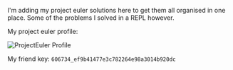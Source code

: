 I'm adding my project euler solutions here to get them all organised in one place. Some of the problems I solved in a REPL however.

My project euler profile:

![ProjectEuler Profile](http://projecteuler.net/profile/iandioch.png)

My friend key:
`606734_ef9b41477e3c782264e98a3014b920dc`

